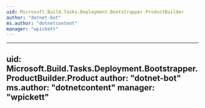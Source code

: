 ```yaml
---
uid: Microsoft.Build.Tasks.Deployment.Bootstrapper.ProductBuilder
author: "dotnet-bot"
ms.author: "dotnetcontent"
manager: "wpickett"
---
```


---
uid: Microsoft.Build.Tasks.Deployment.Bootstrapper.ProductBuilder.Product
author: "dotnet-bot"
ms.author: "dotnetcontent"
manager: "wpickett"
---
